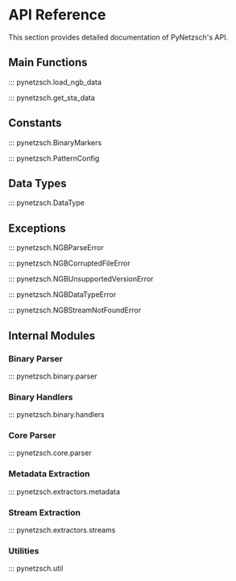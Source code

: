 # API Reference

This section provides detailed documentation of PyNetzsch's API.

## Main Functions

::: pynetzsch.load_ngb_data

::: pynetzsch.get_sta_data

## Constants

::: pynetzsch.BinaryMarkers

::: pynetzsch.PatternConfig

## Data Types

::: pynetzsch.DataType

## Exceptions

::: pynetzsch.NGBParseError

::: pynetzsch.NGBCorruptedFileError

::: pynetzsch.NGBUnsupportedVersionError

::: pynetzsch.NGBDataTypeError

::: pynetzsch.NGBStreamNotFoundError

## Internal Modules

### Binary Parser

::: pynetzsch.binary.parser

### Binary Handlers

::: pynetzsch.binary.handlers

### Core Parser

::: pynetzsch.core.parser

### Metadata Extraction

::: pynetzsch.extractors.metadata

### Stream Extraction

::: pynetzsch.extractors.streams

### Utilities

::: pynetzsch.util
